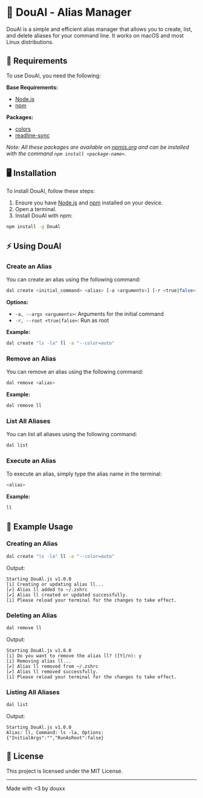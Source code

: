 # 🚀 DouAl - Alias Manager

DouAl is a simple and efficient alias manager that allows you to create, list, and delete aliases for your command line. It works on macOS and most Linux distributions.

## 📀 Requirements

To use DouAl, you need the following:

**Base Requirements:**
- [Node.js](https://nodejs.org/en)
- [npm](https://www.npmjs.com/package/npm)

**Packages:**
- [colors](https://www.npmjs.com/package/colors)
- [readline-sync](https://www.npmjs.com/package/readline-sync)

*Note: All these packages are available on [npmjs.org](https://npmjs.com) and can be installed with the command `npm install <package-name>`.*

## 🖥 Installation

To install DouAl, follow these steps:

1. Ensure you have [Node.js](https://nodejs.org/en) and [npm](https://www.npmjs.com/package/npm) installed on your device.
2. Open a terminal.
3. Install DouAl with npm:

```bash
npm install -g DouAl
```


## ⚡️ Using DouAl

### Create an Alias

You can create an alias using the following command:

```bash
dal create <initial_command> <alias> [-a <arguments>] [-r <true|false>]
```

**Options:**
- `-a, --args <arguments>`: Arguments for the initial command
- `-r, --root <true|false>`: Run as root

**Example:**

```bash
dal create "ls -la" ll -a "--color=auto"
```

### Remove an Alias

You can remove an alias using the following command:

```bash
dal remove <alias>
```

**Example:**

```bash
dal remove ll
```

### List All Aliases

You can list all aliases using the following command:

```bash
dal list
```

### Execute an Alias

To execute an alias, simply type the alias name in the terminal:

```bash
<alias>
```

**Example:**

```bash
ll
```

## 📝 Example Usage

### Creating an Alias

```bash
dal create "ls -la" ll -a "--color=auto"
```

Output:

```
Starting DouAl.js v1.0.0
[i] Creating or updating alias ll...
[✔] Alias ll added to ~/.zshrc
[✔] Alias ll created or updated successfully.
[i] Please reload your terminal for the changes to take effect.
```

### Deleting an Alias

```bash
dal remove ll
```

Output:

```
Starting DouAl.js v1.0.0
[i] Do you want to remove the alias ll? ([Y]/n): y
[i] Removing alias ll...
[✔] Alias ll removed from ~/.zshrc
[✔] Alias ll removed successfully.
[i] Please reload your terminal for the changes to take effect.
```

### Listing All Aliases

```bash
dal list
```

Output:

```
Starting DouAl.js v1.0.0
Alias: ll, Command: ls -la, Options: {"InitialArgs":"","RunAsRoot":false}
```

## 📝 License

This project is licensed under the MIT License.

---
Made with <3 by douxx
